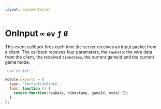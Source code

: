 ```yaml
---
layout: documentation
---
```


# OnInput `∞` `ev` `ƒ` `Ø`
This event callback fires each time the server receives an input packet from a client. The callback receives four parameters, the `rawData`: the wire data from the client, the received `timestamp`, the current gameId and the current game mode.

~~~javascript
'use strict';

module.exports = {
  type: 'InitialiseState',
  func: function () {
    return function(rawData, timestamp, gameId, mode) {};
  }
};
~~~